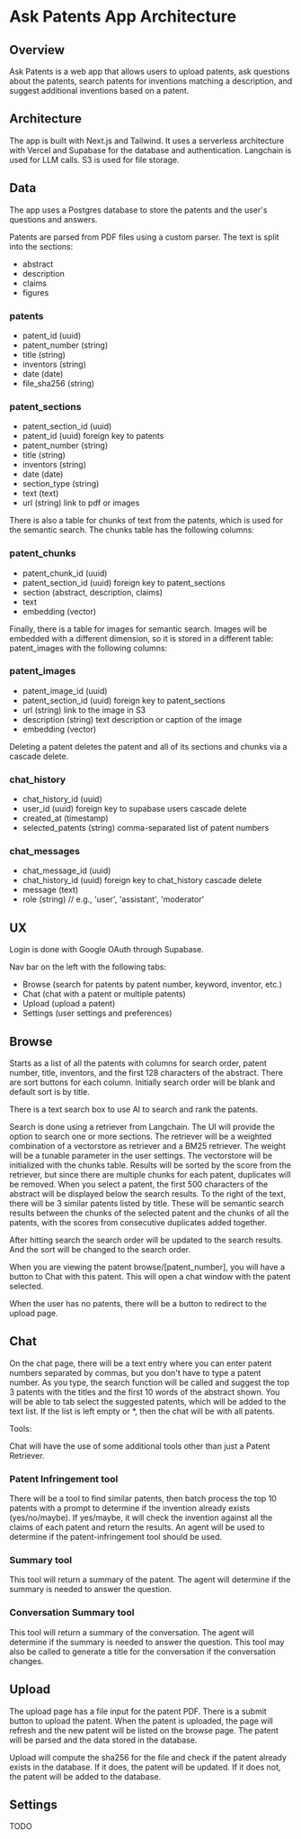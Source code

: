 # Ask Patents App Architecture

## Overview

Ask Patents is a web app that allows users to upload patents, ask questions about the patents, search patents for inventions matching a description, and suggest additional inventions based on a patent.

## Architecture

The app is built with Next.js and Tailwind. It uses a serverless architecture with Vercel and Supabase for the database and authentication. Langchain is used for LLM calls. S3 is used for file storage.

## Data

The app uses a Postgres database to store the patents and the user's questions and answers.

Patents are parsed from PDF files using a custom parser. The text is split into the sections:

- abstract
- description
- claims
- figures

### patents

- patent_id (uuid)
- patent_number (string)
- title (string)
- inventors (string)
- date (date)
- file_sha256 (string)

### patent_sections

- patent_section_id (uuid)
- patent_id (uuid) foreign key to patents
- patent_number (string)
- title (string)
- inventors (string)
- date (date)
- section_type (string)
- text (text)
- url (string) link to pdf or images

There is also a table for chunks of text from the patents, which is used for the semantic search. The chunks table has the following columns:

### patent_chunks

- patent_chunk_id (uuid)
- patent_section_id (uuid) foreign key to patent_sections
- section (abstract, description, claims)
- text
- embedding (vector)

Finally, there is a table for images for semantic search. Images will be embedded with a different dimension, so it is stored in a different table: patent_images with the following columns:

### patent_images

- patent_image_id (uuid)
- patent_section_id (uuid) foreign key to patent_sections
- url (string) link to the image in S3
- description (string) text description or caption of the image
- embedding (vector)

Deleting a patent deletes the patent and all of its sections and chunks via a cascade delete.

### chat_history

- chat_history_id (uuid)
- user_id (uuid) foreign key to supabase users cascade delete
- created_at (timestamp)
- selected_patents (string) comma-separated list of patent numbers

### chat_messages

- chat_message_id (uuid)
- chat_history_id (uuid) foreign key to chat_history cascade delete
- message (text)
- role (string) // e.g., 'user', 'assistant', 'moderator'

## UX

Login is done with Google OAuth through Supabase.

Nav bar on the left with the following tabs:

- Browse (search for patents by patent number, keyword, inventor, etc.)
- Chat (chat with a patent or multiple patents)
- Upload (upload a patent)
- Settings (user settings and preferences)

## Browse

Starts as a list of all the patents with columns for search order, patent number, title, inventors, and the first 128 characters of the abstract. There are sort buttons for each column. Initially search order will be blank and default sort is by title.

There is a text search box to use AI to search and rank the patents.

Search is done using a retriever from Langchain. The UI will provide the option to search one or more sections. The retriever will be a weighted combination of a vectorstore as retriever and a BM25 retriever. The weight will be a tunable parameter in the user settings. The vectorstore will be initialized with the chunks table. Results will be sorted by the score from the retriever, but since there are multiple chunks for each patent, duplicates will be removed. When you select a patent, the first 500 characters of the abstract will be displayed below the search results. To the right of the text, there will be 3 similar patents listed by title. These will be semantic search results between the chunks of the selected patent and the chunks of all the patents, with the scores from consecutive duplicates added together.

After hitting search the search order will be updated to the search results. And the sort will be changed to the search order.

When you are viewing the patent browse/\[patent_number\], you will have a button to Chat with this patent. This will open a chat window with the patent selected.

When the user has no patents, there will be a button to redirect to the upload page.

## Chat

On the chat page, there will be a text entry where you can enter patent numbers separated by commas, but you don't have to type a patent number. As you type, the search function will be called and suggest the top 3 patents with the titles and the first 10 words of the abstract shown. You will be able to tab select the suggested patents, which will be added to the text list. If the list is left empty or \*, then the chat will be with all patents.

Tools:

Chat will have the use of some additional tools other than just a Patent Retriever.

### Patent Infringement tool

There will be a tool to find similar patents, then batch process the top 10 patents with a prompt to determine if the invention already exists (yes/no/maybe). If yes/maybe, it will check the invention against all the claims of each patent and return the results. An agent will be used to determine if the patent-infringement tool should be used.

### Summary tool

This tool will return a summary of the patent. The agent will determine if the summary is needed to answer the question.

### Conversation Summary tool

This tool will return a summary of the conversation. The agent will determine if the summary is needed to answer the question. This tool may also be called to generate a title for the conversation if the conversation changes.

## Upload

The upload page has a file input for the patent PDF. There is a submit button to upload the patent. When the patent is uploaded, the page will refresh and the new patent will be listed on the browse page. The patent will be parsed and the data stored in the database.

Upload will compute the sha256 for the file and check if the patent already exists in the database. If it does, the patent will be updated. If it does not, the patent will be added to the database.

## Settings

TODO
